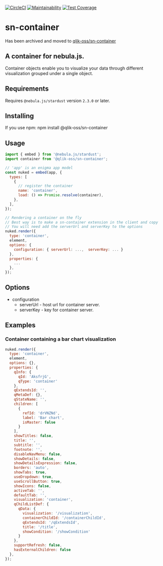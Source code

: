 [![CircleCI](https://circleci.com/gh/qlik-oss/sn-container.svg?style=shield)](https://circleci.com/gh/qlik-oss/sn-container)
[![Maintainability](https://api.codeclimate.com/v1/badges/1166aaa6a2e06f8de9eb/maintainability)](https://codeclimate.com/repos/60ba2ff677769346e5000f42/maintainability)
[![Test Coverage](https://api.codeclimate.com/v1/badges/1166aaa6a2e06f8de9eb/test_coverage)](https://codeclimate.com/repos/60ba2ff677769346e5000f42/test_coverage)

# sn-container

Has been archived and moved to [qlik-oss/sn-container](https://github.com/qlik-oss/sn-container)
## A container for nebula.js.

Container objects enable you to visualize your data through different visualization grouped under a single object.

## Requirements

Requires `@nebula.js/stardust` version `2.3.0` or later.

## Installing

If you use npm: npm install @qlik-oss/sn-container

## Usage

```js
import { embed } from '@nebula.js/stardust';
import container from '@qlik-oss/sn-container';

// 'app' is an enigma app model
const nuked = embed(app, {
  types: [
    {
      // register the container
      name: 'container',
      load: () => Promise.resolve(container),
    },
  ],
});

// Rendering a container on the fly
// Best way is to make a sn-container extension in the client and copy the properties
// You will need add the serverUrl and serverKey to the options
nuked.render({
  type: 'container',
  element,
  options: {
    configuration: { serverUrl: ...,  serverKey: ... }
  },
  properties: {
    ...
  },
});
```

## Options

- configuration
  - serverUrl - host url for container server.
  - serverKey - key for container server.

## Examples

### Container containing a bar chart visualization

```js
nuked.render({
  type: 'container',
  element,
  options: {},
  properties: {
    qInfo: {
      qId: 'AksfrjG',
      qType: 'container'
    },
    qExtendsId: '',
    qMetaDef: {},
    qStateName: '',
    children: [
      {
        refId: 'drVNZNd',
        label: 'Bar chart',
        isMaster: false
      }
    ],
    showTitles: false,
    title: '',
    subtitle: '',
    footnote: '',
    disableNavMenu: false,
    showDetails: false,
    showDetailsExpression: false,
    borders: 'auto',
    showTabs: true,
    useDropdown: true,
    useScrollButton: true,
    showIcons: false,
    activeTab: '',
    defaultTab: '',
    visualization: 'container',
    qChildListDef: {
      qData: {
        visualization: '/visualization',
        containerChildId: '/containerChildId',
        qExtendsId: '/qExtendsId',
        title: '/title',
        showCondition: '/showCondition'
      }
    },
    supportRefresh: false,
    hasExternalChildren: false
  },
});
```
